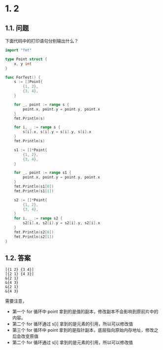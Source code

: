 # 1. 2

## 1.1. 问题

下面代码中的打印语句分别输出什么？

```go
import "fmt"

type Point struct {
	x, y int
}

func ForTest() {
	s := []Point{
		{1, 2},
		{3, 4},
	}

	for _, point := range s {
		point.x, point.y = point.y, point.x
	}
	fmt.Println(s)

	for i, _ := range s {
		s[i].x, s[i].y = s[i].y, s[i].x
	}
	fmt.Println(s)

	s1 := []*Point{
		{1, 2},
		{3, 4},
	}

	for _, point := range s1 {
		point.x, point.y = point.y, point.x
	}
	fmt.Println(s1[0])
	fmt.Println(s1[1])

	s2 := []*Point{
		{1, 2},
		{3, 4},
	}
	for i, _ := range s2 {
		s2[i].x, s2[i].y = s2[i].y, s2[i].x
	}
	fmt.Println(s2[0])
	fmt.Println(s2[1])
}
```

## 1.2. 答案

```
[{1 2} {3 4}]
[{2 1} {4 3}]
&{2 1}
&{4 3}
&{2 1}
&{4 3}
```

需要注意，

* 第一个 for 循环中 point 拿到的是值的副本，修改副本不会影响到原前片中的内容。
* 第二个 for 循环通过 s[i] 拿到的是元素的引用，所以可以修改值 
* 第三个 for 循环中 point 拿到的是指针副本，底层指向原始内存地址，修改之后会改变原值
* 第二个 for 循环通过 s[i] 拿到的是元素的引用，所以可以修改值 